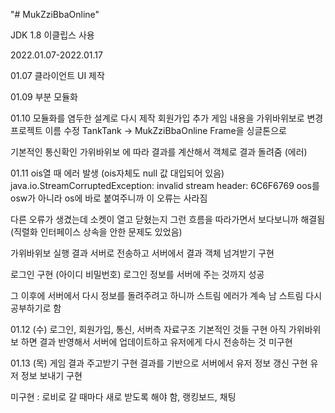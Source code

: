 "# MukZziBbaOnline" 

JDK 1.8
이클립스 사용

2022.01.07-2022.01.17

01.07 클라이언트 UI 제작

01.09 부분 모듈화

01.10
모듈화를 염두한 설계로 다시 제작
회원가입 추가
게임 내용을 가위바위보로 변경
프로젝트 이름 수정 TankTank -> MukZziBbaOnline
Frame을 싱글톤으로

기본적인 통신확인
가위바위보 에 따라 결과를 계산해서 객체로 결과 돌려줌 (에러)

01.11
ois열 때 에러 발생 (ois자체도 null 값 대입되어 있음)
java.io.StreamCorruptedException: invalid stream header: 6C6F6769
oos를 osw가 아니라 os에 바로 붙여주니까 이 오류는 사라짐

다른 오류가 생겼는데 소켓이 열고 닫혔는지 그런 흐름을
따라가면서 보다보니까 해결됨 (직렬화 인터페이스 상속을 안한 문제도 있었음)

가위바위보 실행 결과 서버로 전송하고 서버에서 결과 객체 넘겨받기 구현

로그인 구현 (아이디 비밀번호)
로그인 정보를 서버에 주는 것까지 성공

그 이후에 서버에서 다시 정보를 돌려주려고 하니까
스트림 에러가 계속 남
스트림 다시 공부하기로 함

01.12 (수)
로그인, 회원가입, 통신, 서버측 자료구조 기본적인 것들 구현
아직 가위바위보 하면 결과 반영해서 서버에 업데이트하고 유저에게 다시 전송하는 것 미구현

01.13 (목)
게임 결과 주고받기 구현
결과를 기반으로 서버에서 유저 정보 갱신 구현
유저 정보 보내기 구현

미구현 : 로비로 갈 때마다 새로 받도록 해야 함, 랭킹보드, 채팅
